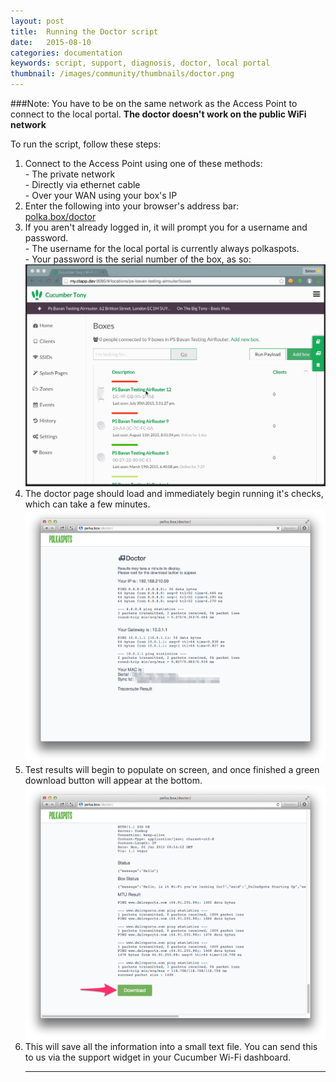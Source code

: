 ```yaml
---
layout: post
title:  Running the Doctor script
date:   2015-08-10
categories: documentation
keywords: script, support, diagnosis, doctor, local portal
thumbnail: /images/community/thumbnails/doctor.png
---
```


###Note: You have to be on the same network as the Access Point to connect to the local portal.
**The doctor doesn't work on the public WiFi network**

To run the script, follow these steps:

<ol>
<li>
Connect to the Access Point using one of these methods:<br>
- The private network<br>
- Directly via ethernet cable<br>
- Over your WAN using your box's IP<br>
</li>

<li>Enter the following into your browser's address bar: <br>
<a href="polka.box/doctor">polka.box/doctor</a> <br>
</li>

<li>If you aren't already logged in, it will prompt you for a username and password.<br>
- The username for the local portal is currently always polkaspots.<br>
- Your password is the serial number of the box, as so:
</li>

<div class="mdl-typography--text-center">
<img src="/images/community/tutorials/serial-number.gif" width="800px">
</div>

<li>The doctor page should load and immediately begin running it's checks, which can take a few minutes.</li>

<div class="mdl-typography--text-center">
<img src="/images/community/tutorials/local-portal/doctor-script.png">
</div>

<li>Test results will begin to populate on screen, and once finished a green download button will appear at the bottom.</li>

<div class="mdl-typography--text-center">
<img src="/images/community/tutorials/local-portal/doctor-download.png">
</div>

<li>This will save all the information into a small text file. You can send this to us via the support widget in your Cucumber Wi-Fi dashboard.</li>

<hr>
